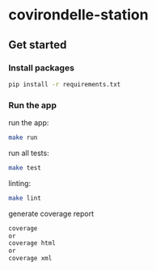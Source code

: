 # covirondelle-station

## Get started

### Install packages
```bash
pip install -r requirements.txt
```

### Run the app
run the app:  
```bash
make run
```

run all tests:
```bash
make test
```

linting:
```bash
make lint
```

generate coverage report
```bash
coverage
or
coverage html
or 
coverage xml
```






